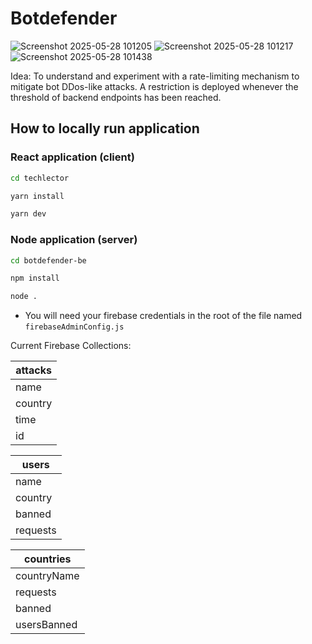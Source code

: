 # Botdefender 

![Screenshot 2025-05-28 101205](https://github.com/user-attachments/assets/c22e1822-ea71-42f3-834b-33ef33bb4959)
![Screenshot 2025-05-28 101217](https://github.com/user-attachments/assets/b07ad045-07c7-402b-8877-536313dbcfdd)
![Screenshot 2025-05-28 101438](https://github.com/user-attachments/assets/bc1be092-a7c0-435b-b717-b7e211f3f4c0)

Idea: To understand and experiment with a rate-limiting mechanism to mitigate bot DDos-like attacks. A restriction is deployed whenever the threshold of backend endpoints has been reached. 

## How to locally run application

### React application (client)

```sh
cd techlector
```

```sh
yarn install
```

```sh
yarn dev
```

### Node application (server)
```sh
cd botdefender-be
```
```sh
npm install
```
```sh
node .
```

- You will need your firebase credentials in the root of the file named `firebaseAdminConfig.js`

Current Firebase Collections:

| attacks  |
| ------------- |
| name  | 
| country  | 
| time  | 
| id  | 



| users  |
| ------------- |
| name  | 
| country  | 
| banned  | 
| requests  | 



| countries |
| ------------- |
| countryName | 
| requests  | 
| banned  | 
| usersBanned  | 
